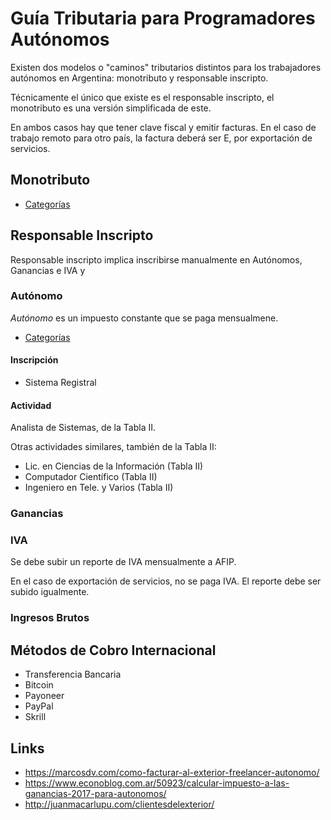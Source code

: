 # Guía Tributaria para Programadores Autónomos

Existen dos modelos o "caminos" tributarios distintos para los trabajadores autónomos en Argentina: monotributo y responsable inscripto.

Técnicamente el único que existe es el responsable inscripto, el monotributo es una versión simplificada de este.

En ambos casos hay que tener clave fiscal y emitir facturas. En el caso de trabajo remoto para otro país, la factura deberá ser E, por exportación de servicios.

## Monotributo

- [Categorías](http://www.afip.gob.ar/monotributo/categorias.asp)

## Responsable Inscripto

Responsable inscripto implica inscribirse manualmente en Autónomos, Ganancias e IVA y 

### Autónomo

_Autónomo_ es un impuesto constante que se paga mensualmene.

- [Categorías](https://www.afip.gob.ar/genericos/guiavirtual/consultas_detalle.aspx?id=4890740)

#### Inscripción

- Sistema Registral

#### Actividad

Analista de Sistemas, de la Tabla II.

Otras actividades similares, también de la Tabla II:
- Lic. en Ciencias de la Información (Tabla II)
- Computador Científico (Tabla II)
- Ingeniero en Tele. y Varios (Tabla II)

### Ganancias

### IVA

Se debe subir un reporte de IVA mensualmente a AFIP.

En el caso de exportación de servicios, no se paga IVA. El reporte debe ser subido igualmente.

### Ingresos Brutos

## Métodos de Cobro Internacional

- Transferencia Bancaria
- Bitcoin
- Payoneer
- PayPal
- Skrill

## Links

- https://marcosdv.com/como-facturar-al-exterior-freelancer-autonomo/
- https://www.econoblog.com.ar/50923/calcular-impuesto-a-las-ganancias-2017-para-autonomos/
- http://juanmacarlupu.com/clientesdelexterior/
